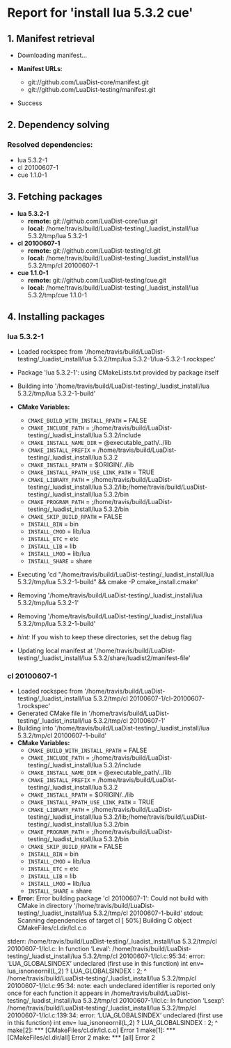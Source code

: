 # Report for 'install lua 5.3.2 cue'


## 1. Manifest retrieval

- Downloading manifest...

- **Manifest URLs**:
    - git://github.com/LuaDist-core/manifest.git
    - git://github.com/LuaDist-testing/manifest.git
- Success

## 2. Dependency solving


### Resolved dependencies:
- lua 5.3.2-1
- cl 20100607-1
- cue 1.1.0-1

## 3. Fetching packages

- **lua 5.3.2-1**
    - **remote:** git://github.com/LuaDist-core/lua.git
    - **local:** /home/travis/build/LuaDist-testing/_luadist_install/lua 5.3.2/tmp/lua 5.3.2-1
- **cl 20100607-1**
    - **remote:** git://github.com/LuaDist-testing/cl.git
    - **local:** /home/travis/build/LuaDist-testing/_luadist_install/lua 5.3.2/tmp/cl 20100607-1
- **cue 1.1.0-1**
    - **remote:** git://github.com/LuaDist-testing/cue.git
    - **local:** /home/travis/build/LuaDist-testing/_luadist_install/lua 5.3.2/tmp/cue 1.1.0-1

## 4. Installing packages


### lua 5.3.2-1
- Loaded rockspec from '/home/travis/build/LuaDist-testing/_luadist_install/lua 5.3.2/tmp/lua 5.3.2-1/lua-5.3.2-1.rockspec'
- Package 'lua 5.3.2-1': using CMakeLists.txt provided by package itself
- Building into '/home/travis/build/LuaDist-testing/_luadist_install/lua 5.3.2/tmp/lua 5.3.2-1-build'
- **CMake Variables:**
    - `CMAKE_BUILD_WITH_INSTALL_RPATH` = FALSE
    - `CMAKE_INCLUDE_PATH` = ;/home/travis/build/LuaDist-testing/_luadist_install/lua 5.3.2/include
    - `CMAKE_INSTALL_NAME_DIR` = @executable_path/../lib
    - `CMAKE_INSTALL_PREFIX` = /home/travis/build/LuaDist-testing/_luadist_install/lua 5.3.2
    - `CMAKE_INSTALL_RPATH` = $ORIGIN/../lib
    - `CMAKE_INSTALL_RPATH_USE_LINK_PATH` = TRUE
    - `CMAKE_LIBRARY_PATH` = ;/home/travis/build/LuaDist-testing/_luadist_install/lua 5.3.2/lib;/home/travis/build/LuaDist-testing/_luadist_install/lua 5.3.2/bin
    - `CMAKE_PROGRAM_PATH` = ;/home/travis/build/LuaDist-testing/_luadist_install/lua 5.3.2/bin
    - `CMAKE_SKIP_BUILD_RPATH` = FALSE
    - `INSTALL_BIN` = bin
    - `INSTALL_CMOD` = lib/lua
    - `INSTALL_ETC` = etc
    - `INSTALL_LIB` = lib
    - `INSTALL_LMOD` = lib/lua
    - `INSTALL_SHARE` = share
- Executing 'cd "/home/travis/build/LuaDist-testing/_luadist_install/lua 5.3.2/tmp/lua 5.3.2-1-build" && cmake -P cmake_install.cmake'
- Removing '/home/travis/build/LuaDist-testing/_luadist_install/lua 5.3.2/tmp/lua 5.3.2-1'
- Removing '/home/travis/build/LuaDist-testing/_luadist_install/lua 5.3.2/tmp/lua 5.3.2-1-build'

- *hint:* If you wish to keep these directories, set the debug flag
- Updating local manifest at '/home/travis/build/LuaDist-testing/_luadist_install/lua 5.3.2/share/luadist2/manifest-file'

### cl 20100607-1
- Loaded rockspec from '/home/travis/build/LuaDist-testing/_luadist_install/lua 5.3.2/tmp/cl 20100607-1/cl-20100607-1.rockspec'
- Generated CMake file in '/home/travis/build/LuaDist-testing/_luadist_install/lua 5.3.2/tmp/cl 20100607-1'
- Building into '/home/travis/build/LuaDist-testing/_luadist_install/lua 5.3.2/tmp/cl 20100607-1-build'
- **CMake Variables:**
    - `CMAKE_BUILD_WITH_INSTALL_RPATH` = FALSE
    - `CMAKE_INCLUDE_PATH` = ;/home/travis/build/LuaDist-testing/_luadist_install/lua 5.3.2/include
    - `CMAKE_INSTALL_NAME_DIR` = @executable_path/../lib
    - `CMAKE_INSTALL_PREFIX` = /home/travis/build/LuaDist-testing/_luadist_install/lua 5.3.2
    - `CMAKE_INSTALL_RPATH` = $ORIGIN/../lib
    - `CMAKE_INSTALL_RPATH_USE_LINK_PATH` = TRUE
    - `CMAKE_LIBRARY_PATH` = ;/home/travis/build/LuaDist-testing/_luadist_install/lua 5.3.2/lib;/home/travis/build/LuaDist-testing/_luadist_install/lua 5.3.2/bin
    - `CMAKE_PROGRAM_PATH` = ;/home/travis/build/LuaDist-testing/_luadist_install/lua 5.3.2/bin
    - `CMAKE_SKIP_BUILD_RPATH` = FALSE
    - `INSTALL_BIN` = bin
    - `INSTALL_CMOD` = lib/lua
    - `INSTALL_ETC` = etc
    - `INSTALL_LIB` = lib
    - `INSTALL_LMOD` = lib/lua
    - `INSTALL_SHARE` = share
- **Error:** Error building package 'cl 20100607-1': Could not build with CMake in directory '/home/travis/build/LuaDist-testing/_luadist_install/lua 5.3.2/tmp/cl 20100607-1-build'
stdout:
Scanning dependencies of target cl
[ 50%] Building C object CMakeFiles/cl.dir/lcl.c.o

stderr:
/home/travis/build/LuaDist-testing/_luadist_install/lua 5.3.2/tmp/cl 20100607-1/lcl.c: In function ‘Leval’:
/home/travis/build/LuaDist-testing/_luadist_install/lua 5.3.2/tmp/cl 20100607-1/lcl.c:95:34: error: ‘LUA_GLOBALSINDEX’ undeclared (first use in this function)
  int env= lua_isnoneornil(L,2) ? LUA_GLOBALSINDEX : 2;
                                  ^
/home/travis/build/LuaDist-testing/_luadist_install/lua 5.3.2/tmp/cl 20100607-1/lcl.c:95:34: note: each undeclared identifier is reported only once for each function it appears in
/home/travis/build/LuaDist-testing/_luadist_install/lua 5.3.2/tmp/cl 20100607-1/lcl.c: In function ‘Lsexp’:
/home/travis/build/LuaDist-testing/_luadist_install/lua 5.3.2/tmp/cl 20100607-1/lcl.c:139:34: error: ‘LUA_GLOBALSINDEX’ undeclared (first use in this function)
  int env= lua_isnoneornil(L,2) ? LUA_GLOBALSINDEX : 2;
                                  ^
make[2]: *** [CMakeFiles/cl.dir/lcl.c.o] Error 1
make[1]: *** [CMakeFiles/cl.dir/all] Error 2
make: *** [all] Error 2

